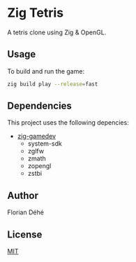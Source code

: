 # Zig Tetris

A tetris clone using Zig & OpenGL.

## Usage

To build and run the game:

```sh
zig build play --release=fast
```

## Dependencies

This project uses the following depencies:

* [zig-gamedev](https://github.com/zig-gamedev/zig-gamedev)
  * system-sdk
  * zglfw
  * zmath
  * zopengl
  * zstbi

## Author

Florian Déhé

## License

[MIT](LICENSE)
